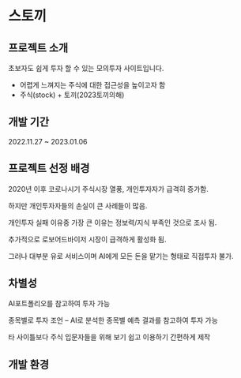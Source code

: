 # 스토끼

## 프로젝트 소개

초보자도 쉽게 투자 할 수 있는 모의투자 사이트입니다.
- 어렵게 느껴지는 주식에 대한 접근성을 높이고자 함
- 주식(stock) + 토끼(2023토끼의해)

## 개발 기간

2022.11.27 ~ 2023.01.06

## 프로젝트 선정 배경

2020년 이후 코로나시기 주식시장 열풍, 개인투자자가 급격히 증가함.

하지만 개인투자자들의 손실이 큰 사례들이 많음.

개인투자 실패 이유중 가장 큰 이유는 정보력/지식 부족인 것으로 조사 됨.

추가적으로 로보어드바이저 시장이 급격하게 활성화 됨.

그러나 대부분 유로 서비스이며 AI에게 모든 돈을 맡기는 형태로 직접투자 불가.

## 차별성

AI포트폴리오를 참고하여 투자 가능

종목별로 투자 조언 – AI로 분석한 종목별 예측 결과를 참고하여 투자 가능

타 사이틀보다 주식 입문자들을 위해 보기 쉽고 이용하기 간편하게 제작

## 개발 환경

